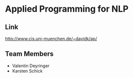 # Applied Programming for NLP

## Link 
http://www.cis.uni-muenchen.de/~davidk/ap/

## Team Members
* Valentin Deyringer
* Karsten Schick

